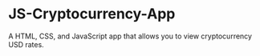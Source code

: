 # JS-Cryptocurrency-App
A HTML, CSS, and JavaScript app that allows you to view cryptocurrency USD rates.
